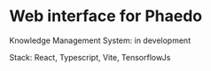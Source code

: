 # Web interface for Phaedo

Knowledge Management System: in development

Stack: React, Typescript, Vite, TensorflowJs
